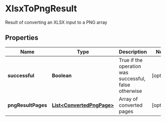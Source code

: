 

# XlsxToPngResult

Result of converting an XLSX input to a PNG array

## Properties

| Name | Type | Description | Notes |
|------------ | ------------- | ------------- | -------------|
|**successful** | **Boolean** | True if the operation was successful, false otherwise |  [optional] |
|**pngResultPages** | [**List&lt;ConvertedPngPage&gt;**](ConvertedPngPage.md) | Array of converted pages |  [optional] |



